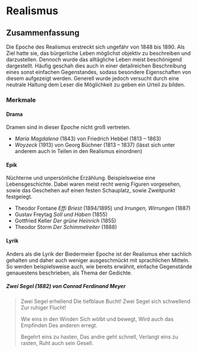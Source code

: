 # Realismus

## Zusammenfassung

Die Epoche des Realismus erstreckt sich ungefähr von 1848 bis 1890. Als Ziel hatte sie, das bürgerliche Leben möglichst objektiv zu beschreiben und darzustellen. Dennoch wurde das alltägliche Leben meist beschönigend dargestellt. Häufig geschah dies auch in einer detailreichen Beschreibung eines sonst einfachen Gegenstandes, sodass besondere Eigenschaften von diesem aufgezeigt werden. Generell wurde jedoch versucht durch eine neutrale Haltung dem Leser die Möglichkeit zu geben ein Urteil zu bilden.

### Merkmale

#### Drama

Dramen sind in dieser Epoche nicht groß vertreten.

- *Maria Magdalena* (1843) von Friedrich Hebbel (1813 – 1863)
- *Woyzeck* (1913) von Georg Büchner (1813 – 1837) (lässt sich unter anderem auch in Teilen in den Realismus einordnen)

#### Epik

Nüchterne und unpersönliche Erzählung. Beispielsweise eine Lebensgeschichte. Dabei waren meist recht wenig Figuren vorgesehen, sowie das Geschehen auf einen festen Schauplatz, sowie Zweitpunkt festgelegt.

- Theodor Fontane *Effi Briest* (1894/1895) und *Irrungen, Wirrungen* (1887)
- Gustav Freytag *Soll und Haben* (1855)
- Gottfried Keller *Der grüne Heinrich* (1855)
- Theodor Storm *Der Schimmelreiter* (1888)

#### Lyrik

Anders als die Lyrik der Biedermeier Epoche ist der Realismus eher sachlich gehalten und daher auch weniger ausgeschmückt mit sprachlichen Mitteln. So werden beispielsweise auch, wie bereits erwähnt, einfache Gegenstände genauestens beschrieben, als Thema der Gedichte.

##### Zwei Segel (1882) von Conrad Ferdinand Meyer

> Zwei Segel erhellend
Die tiefblaue Bucht!
Zwei Segel sich schwellend
Zur ruhiger Flucht!
>
> Wie eins in den Winden
Sich wölbt und bewegt,
Wird auch das Empfinden
Des anderen erregt.
>
> Begehrt eins zu hasten,
Das andre geht schnell,
Verlangt eins zu rasten,
Ruht auch sein Gesell.
